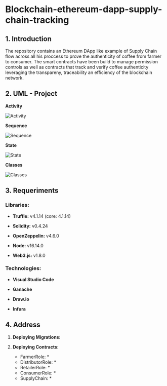# Blockchain-ethereum-dapp-supply-chain-tracking

## 1. Introduction ##
        
   The repository contains an Ethereum DApp like example of Supply Chain flow across all his proccess to prove the authenticity of coffee from farmer to consumer. The smart contracts have been build to manage permission controls as well as contracts that track and verify coffee authenticity leveraging the transpareny, traceability an efficiency of the blockchain network.
   
## 2. UML - Project ##

__Activity__

![Activity](https://user-images.githubusercontent.com/91988669/197402988-4baf2dde-59d8-401f-b2b3-c2370a29bf96.png)

__Sequence__

![Sequence](https://user-images.githubusercontent.com/91988669/197403020-4d6d0cb9-5eff-4baa-8553-e81e94cba13a.png)

__State__

![State](https://user-images.githubusercontent.com/91988669/197403048-a4a8b672-c888-4444-a63b-9afeb5e467ea.png)

__Classes__

![Classes](https://user-images.githubusercontent.com/91988669/197403078-1a43486b-f81b-4441-8e0b-8551f4a1c412.png)


## 3. Requeriments ##

### Libraries: ###

* **Truffle:** v4.1.14 (core: 4.1.14)

* **Solidity:** v0.4.24

* **OpenZeppelin:** v4.6.0

* **Node:** v16.14.0

* **Web3.js:** v1.8.0

### Technologies: ###

* **Visual Studio Code**

* **Ganache**

* **Draw.io**

* **Infura**

## 4. Address ##

1. **Deploying Migrations:**

2. **Deploying Contracts:**
    * FarmerRole: *
    * DistributorRole: *
    * RetailerRole: *
    * ConsumerRole: *
    * SupplyChain: *
    
